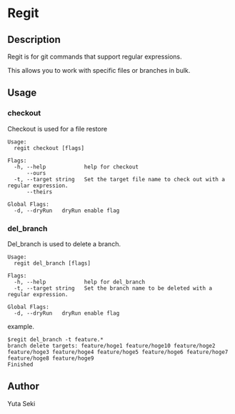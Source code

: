 # Regit
## Description
Regit is for git commands that support regular expressions.

This allows you to work with specific files or branches in bulk.

## Usage

### checkout
Checkout is used for a file restore

```
Usage:
  regit checkout [flags]

Flags:
  -h, --help            help for checkout
      --ours
  -t, --target string   Set the target file name to check out with a regular expression.
      --theirs

Global Flags:
  -d, --dryRun   dryRun enable flag
```

### del_branch
Del_branch is used to delete a branch.

```
Usage:
  regit del_branch [flags]

Flags:
  -h, --help            help for del_branch
  -t, --target string   Set the branch name to be deleted with a regular expression.

Global Flags:
  -d, --dryRun   dryRun enable flag
```

example.
```
$regit del_branch -t feature.*
branch delete targets: feature/hoge1 feature/hoge10 feature/hoge2 feature/hoge3 feature/hoge4 feature/hoge5 feature/hoge6 feature/hoge7 feature/hoge8 feature/hoge9
Finished
```

## Author
Yuta Seki